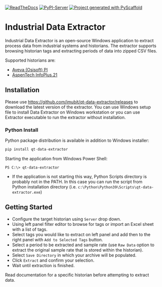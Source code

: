 <!-- These are examples of badges you might want to add to your README:
     please update the URLs accordingly

[![Conda-Forge](https://img.shields.io/conda/vn/conda-forge/qt-data-extractor.svg)](https://anaconda.org/conda-forge/qt-data-extractor)
[![Monthly Downloads](https://pepy.tech/badge/qt-data-extractor/month)](https://pepy.tech/project/qt-data-extractor)
[![Twitter](https://img.shields.io/twitter/url/http/shields.io.svg?style=social&label=Twitter)](https://twitter.com/qt-data-extractor)
-->

[![ReadTheDocs](https://readthedocs.org/projects/qt-data-extractor/badge/?version=latest)](https://qt-data-extractor.readthedocs.io/en/stable/)
[![PyPI-Server](https://img.shields.io/pypi/v/qt-data-extractor.svg)](https://pypi.org/project/qt-data-extractor/)
[![Project generated with PyScaffold](https://img.shields.io/badge/-PyScaffold-005CA0?logo=pyscaffold)](https://pyscaffold.org/)

# Industrial Data Extractor

Industrial Data Extractor is an open-source Windows application to extract process data from industrial systems
and historians. The extractor supports browsing historian tags and extracting periods of data into zipped CSV files.

Supported historians are:

* [Aveva (Osisoft) PI](osisoft-pi)
* [AspenTech InfoPlus.21](aspen-ip21)

## Installation

Please use https://github.com/imubit/qt-data-extractor/releases to download the latest version of the extractor.
You can use Windows setup file to install Data Extractor on Windows workstation or you can use Extractor executable to run the extractor without installation.

### Python Install

Python package distribution is available in addition to Windows installer:

```python
pip install qt-data-extractor
```

Starting the application from Windows Power Shell:

```
PS C:\> qt-data-extractor
```

* If the application is not starting this way, Python Scripts directory is probably not in the PATH. In this case you can run the script from Python installation directory (i.e. `c:\Python\Python39\Scripts\qt-data-extractor.exe`)

## Getting Started

* Configure the target historian using `Server` drop down.
* Using left panel filter editor to browse for tags or import an Excel sheet with a list of tags.
* Select tags you would like to extract on left panel and add then to the right panel with `Add to Selected Tags` button.
* Select a period to be extracted and sample rate (use `Raw Data` option to extract the original sample rate that is stored within the historian).
* Select `Save Directory` in which your archive will be populated.
* Click `Extract` and confirm your selection.
* Wait until extraction is finished.

Read documentation for a specific historian before attempting to extract data.
